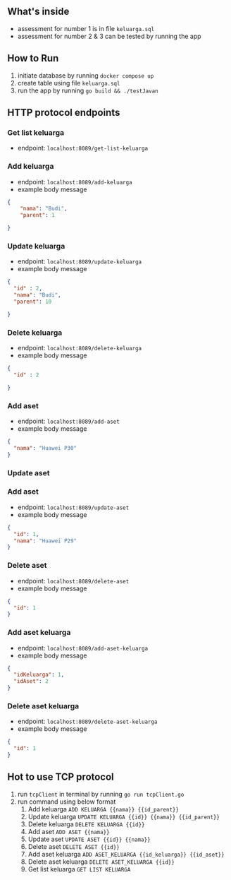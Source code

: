 ## What's inside
- assessment for number 1 is in file ```keluarga.sql```
- assessment for number 2 & 3 can be tested by running the app

## How to Run
1. initiate database by running ```docker compose up```
2. create table using file ```keluarga.sql```
3. run the app by running ```go build && ./testJavan```

## HTTP protocol endpoints
### Get list keluarga
- endpoint: ```localhost:8089/get-list-keluarga``` 

### Add keluarga 
- endpoint: ```localhost:8089/add-keluarga```
- example body message
```json
{
    "nama": "Budi",
    "parent": 1

}
```

### Update keluarga
- endpoint: ```localhost:8089/update-keluarga```
- example body message
```json
{
  "id" : 2,
  "nama": "Budi",
  "parent": 10

}
```

### Delete keluarga
- endpoint: ```localhost:8089/delete-keluarga```
- example body message
```json
{
  "id" : 2

}
```
### Add aset
- endpoint: ```localhost:8089/add-aset```
- example body message
```json
{
  "nama": "Huawei P30"
}
```
### Update aset
### Add aset
- endpoint: ```localhost:8089/update-aset```
- example body message
```json
{
  "id": 1,
  "nama": "Huawei P29"
}
```
### Delete aset
- endpoint: ```localhost:8089/delete-aset```
- example body message
```json
{
  "id": 1
}
```
### Add aset keluarga
- endpoint: ```localhost:8089/add-aset-keluarga```
- example body message
```json
{
  "idKeluarga": 1,
  "idAset": 2
}
```
### Delete aset keluarga
- endpoint: ```localhost:8089/delete-aset-keluarga```
- example body message
```json
{
  "id": 1
}
```

## Hot to use TCP protocol
1. run ```tcpClient``` in terminal by running ```go run tcpClient.go```
2. run command using below format
   1. Add keluarga ```ADD KELUARGA {{nama}} {{id_parent}}```
   2. Update keluarga ```UPDATE KELUARGA {{id}} {{nama}} {{id_parent}}```
   3. Delete keluarga ```DELETE KELUARGA {{id}}```
   4. Add aset ```ADD ASET {{nama}}```
   5. Update aset ```UPDATE ASET {{id}} {{nama}}```
   6. Delete aset ```DELETE ASET {{id}}```
   7. Add aset keluarga ```ADD ASET_KELUARGA {{id_keluarga}} {{id_aset}}```
   8. Delete aset keluarga ```DELETE ASET_KELUARGA {{id}}```
   9. Get list keluarga ```GET LIST KELUARGA```
